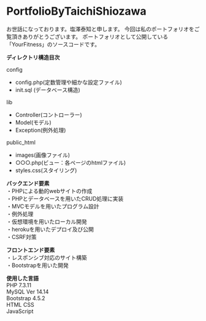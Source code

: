 # PortfolioByTaichiShiozawa
お世話になっております。塩澤泰知と申します。
今回は私のポートフォリオをご覧頂きありがとうございます。
ポートフォリオとして公開している「YourFitness」のソースコードです。


**ディレクトリ構造目次**  

config  
- config.php(定数管理や細かな設定ファイル)  
- init.sql (データベース構造)  
       
lib  
- Controller(コントローラー)  
- Model(モデル)  
- Exception(例外処理)  
       
public_html  
- images(画像ファイル)  
- ○○○.php(ビュー：各ページのhtmlファイル)  
- styles.css(スタイリング)  

**バックエンド要素**  
・PHPによる動的webサイトの作成  
・PHPとデータベースを用いたCRUD処理に実装  
・MVCモデルを用いたプログラム設計  
・例外処理  
・仮想環境を用いたローカル開発  
・herokuを用いたデプロイ及び公開  
・CSRF対策  

**フロントエンド要素**  
・レスポンシブ対応のサイト構築  
・Bootstrapを用いた開発  




**使用した言語**  
PHP 7.3.11  
MySQL Ver 14.14  
Bootstrap 4.5.2   
HTML CSS  
JavaScript  

